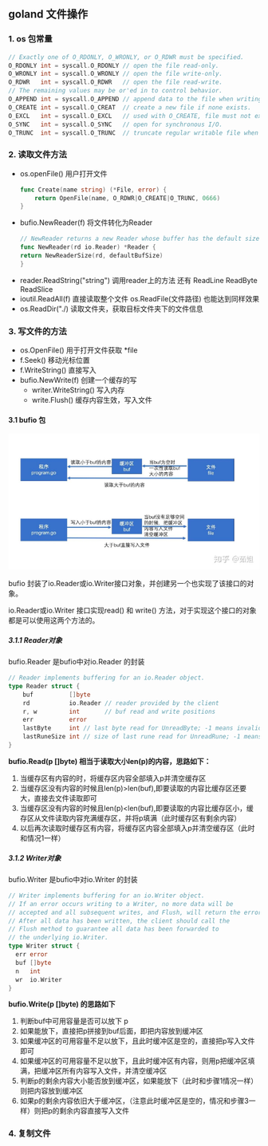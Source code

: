 ## goland 文件操作

### 1. os 包常量

```go
// Exactly one of O_RDONLY, O_WRONLY, or O_RDWR must be specified.
O_RDONLY int = syscall.O_RDONLY // open the file read-only.
O_WRONLY int = syscall.O_WRONLY // open the file write-only.
O_RDWR   int = syscall.O_RDWR   // open the file read-write.
// The remaining values may be or'ed in to control behavior.
O_APPEND int = syscall.O_APPEND // append data to the file when writing.
O_CREATE int = syscall.O_CREAT  // create a new file if none exists.
O_EXCL   int = syscall.O_EXCL   // used with O_CREATE, file must not exist.     和 O_CREATE 配合使用，文件必须不存在
O_SYNC   int = syscall.O_SYNC   // open for synchronous I/O.                    打开文件用于同步IO
O_TRUNC  int = syscall.O_TRUNC  // truncate regular writable file when opened.  如果可能打开时清空文件

```


### 2. 读取文件方法

- os.openFile() 用户打开文件
  ```go
  func Create(name string) (*File, error) {
      return OpenFile(name, O_RDWR|O_CREATE|O_TRUNC, 0666)
  }
  ```
- bufio.NewReader(f)  将文件转化为Reader
  ```go
  // NewReader returns a new Reader whose buffer has the default size.
  func NewReader(rd io.Reader) *Reader {
  return NewReaderSize(rd, defaultBufSize)
  }
  ```
- reader.ReadString("string") 调用reader上的方法 还有 ReadLine ReadByte ReadSlice
- ioutil.ReadAll(f) 直接读取整个文件 os.ReadFile(文件路径) 也能达到同样效果
- os.ReadDir("./) 读取文件夹，获取目标文件夹下的文件信息

### 3. 写文件的方法
- os.OpenFile() 用于打开文件获取 *file
- f.Seek()  移动光标位置
- f.WriteString() 直接写入
- bufio.NewWrite(f) 创建一个缓存的写
  - writer.WriteString() 写入内存
  - write.Flush() 缓存内容生效，写入文件

#### 3.1 bufio 包
![](.README_images/ea17ed81.png)

bufio 封装了io.Reader或io.Writer接口对象，并创建另一个也实现了该接口的对象。

io.Reader或io.Writer 接口实现read() 和 write() 方法，对于实现这个接口的对象都是可以使用这两个方法的。

##### 3.1.1 Reader对象

bufio.Reader 是bufio中对io.Reader 的封装

```go
// Reader implements buffering for an io.Reader object.
type Reader struct {
    buf          []byte
    rd           io.Reader // reader provided by the client
    r, w         int       // buf read and write positions
    err          error
    lastByte     int // last byte read for UnreadByte; -1 means invalid
    lastRuneSize int // size of last rune read for UnreadRune; -1 means invalid
}
```
**bufio.Read(p []byte) 相当于读取大小len(p)的内容，思路如下：**
1. 当缓存区有内容的时，将缓存区内容全部填入p并清空缓存区
2. 当缓存区没有内容的时候且len(p)>len(buf),即要读取的内容比缓存区还要大，直接去文件读取即可
3. 当缓存区没有内容的时候且len(p)<len(buf),即要读取的内容比缓存区小，缓存区从文件读取内容充满缓存区，并将p填满（此时缓存区有剩余内容）
4. 以后再次读取时缓存区有内容，将缓存区内容全部填入p并清空缓存区（此时和情况1一样）

##### 3.1.2 Writer对象

bufio.Writer 是bufio中对io.Writer 的封装

```go
// Writer implements buffering for an io.Writer object.
// If an error occurs writing to a Writer, no more data will be
// accepted and all subsequent writes, and Flush, will return the error.
// After all data has been written, the client should call the
// Flush method to guarantee all data has been forwarded to
// the underlying io.Writer.
type Writer struct {
  err error
  buf []byte
  n   int
  wr  io.Writer
}
```

**bufio.Write(p []byte) 的思路如下**

1. 判断buf中可用容量是否可以放下 p
2. 如果能放下，直接把p拼接到buf后面，即把内容放到缓冲区
3. 如果缓冲区的可用容量不足以放下，且此时缓冲区是空的，直接把p写入文件即可
4. 如果缓冲区的可用容量不足以放下，且此时缓冲区有内容，则用p把缓冲区填满，把缓冲区所有内容写入文件，并清空缓冲区
5. 判断p的剩余内容大小能否放到缓冲区，如果能放下（此时和步骤1情况一样）则把内容放到缓冲区
6. 如果p的剩余内容依旧大于缓冲区，（注意此时缓冲区是空的，情况和步骤3一样）则把p的剩余内容直接写入文件


### 4. 复制文件